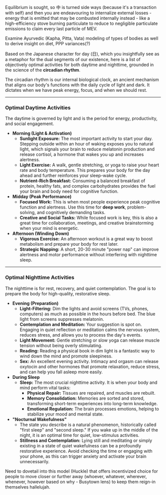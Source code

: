 Equilibrium is sought, so 中 is turned side ways (because it's a transaction with self) and then you are endeavouring to internalize external losses - energy that is emitted that may be combusted internally instead - like a high-efficiency stove burning particulate to reduce to negligible particulate emissions to claim every last particle of MEV. 

Examine Ayurvedic (Kapha, Pitta, Vata) modeling of types of bodies as well to derive insight on diet, PPP variances(?)

Based on the Japanese character for day (日), which you insightfully see as a metaphor for the dual segments of our existence, here is a list of objectively optimal activities for both daytime and nighttime, grounded in the science of the **circadian rhythm**.

The circadian rhythm is our internal biological clock, an ancient mechanism that aligns our body's functions with the daily cycle of light and dark. It dictates when we have peak energy, focus, and when we should rest.

------



### Optimal Daytime Activities

The daytime is governed by light and is the period for energy, productivity, and social engagement.

- **Morning (Light & Activation)**
  - **Sunlight Exposure:** The most important activity to start your day. Stepping outside within an hour of waking exposes you to natural light, which signals your brain to reduce melatonin production and release cortisol, a hormone that wakes you up and increases alertness.
  - **Light Exercise:** A walk, gentle stretching, or yoga to raise your heart rate and body temperature. This prepares your body for the day ahead and further reinforces your sleep-wake cycle.
  - **Nutrient-Rich Breakfast:** Consuming a balanced breakfast of protein, healthy fats, and complex carbohydrates provides the fuel your brain and body need for cognitive function.
- **Midday (Peak Performance)**
  - **Focused Work:** This is when most people experience peak cognitive function and alertness. Use this time for **deep work**, problem-solving, and cognitively demanding tasks.
  - **Creative and Social Tasks:** While focused work is key, this is also a great time for collaboration, meetings, and creative brainstorming when your mind is energetic.
- **Afternoon (Winding Down)**
  - **Vigorous Exercise:** An afternoon workout is a great way to boost metabolism and prepare your body for rest later.
  - **Strategic Napping:** A short, 20-30 minute "power nap" can improve alertness and motor performance without interfering with nighttime sleep.

------



### Optimal Nighttime Activities

The nighttime is for rest, recovery, and quiet contemplation. The goal is to prepare the body for high-quality, restorative sleep.

- **Evening (Preparation)**
  - **Light-Filtering:** Dim the lights and avoid screens (TVs, phones, computers) as much as possible in the hours before bed. The blue light from screens suppresses melatonin.
  - **Contemplation and Meditation:** Your suggestion is spot on. Engaging in quiet reflection or meditation calms the nervous system, reduces stress, and allows you to process the day's events.
  - **Light Movement:** Gentle stretching or slow yoga can release muscle tension without being overly stimulating.
  - **Reading:** Reading a physical book in dim light is a fantastic way to wind down the mind and promote sleepiness.
  - **Sex:** An excellent evening activity. Intimacy and orgasm can release oxytocin and other hormones that promote relaxation, reduce stress, and can help you fall asleep more easily.
- **During Sleep**
  - **Sleep:** The most crucial nighttime activity. It is when your body and mind perform vital tasks:
    - **Physical Repair:** Tissues are repaired, and muscles are rebuilt.
    - **Memory Consolidation:** Memories are sorted and stored, transforming short-term experiences into long-term knowledge.
    - **Emotional Regulation:** The brain processes emotions, helping to stabilize your mood and mental state.
- **"Nocturnal Wakefulness"**
  - The state you describe is a natural phenomenon, historically called "first sleep" and "second sleep." If you wake up in the middle of the night, it is an optimal time for quiet, low-stimulus activities.
  - **Stillness and Contemplation:** Lying still and meditating or simply existing in a state of quiet wakefulness can be a profoundly restorative experience. Avoid checking the time or engaging with your phone, as this can trigger anxiety and activate your brain unnecessarily.



Need to dovetail into this model (Huckle) that offers incentivized choice for people to move closer or further away (whoever, whatever, wherever, whenever, however based on why - Busytown lens) to keep them reign-in themselves hallelujah.